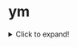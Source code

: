 # ym

<details>
  <summary>Click to expand!</summary>
  
  ## Heading
  1. A numbered
  2. list
     * With some
     * Sub bullets
</details>
